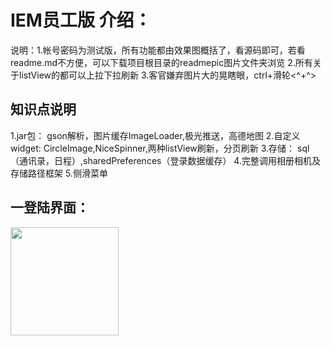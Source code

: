 IEM员工版 介绍：
====
说明：1.帐号密码为测试版，所有功能都由效果图概括了，看源码即可，若看readme.md不方便，可以下载项目根目录的readmepic图片文件夹浏览
2.所有关于listView的都可以上拉下拉刷新
3.客官嫌弃图片大的晃瞎眼，ctrl+滑轮<^+^>

知识点说明
----
1.jar包：
gson解析，图片缓存ImageLoader,极光推送，高德地图
2.自定义widget:
CircleImage,NiceSpinner,两种listView刷新，分页刷新
3.存储：
sql（通讯录，日程）,sharedPreferences（登录数据缓存）
4.完整调用相册相机及存储路径框架
5.侧滑菜单

一登陆界面：
----
<img width="173" height=“274” src="https://github.com/youlookwhat/CloudReader/blob/master/file/page_gank_00.png"></img>